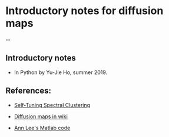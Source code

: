 # Introductory notes for diffusion maps
--

## Introductory notes

* In Python by Yu-Jie Ho, summer 2019.


## References:

* [Self-Tuning Spectral Clustering](http://www.vision.caltech.edu/lihi/Demos/SelfTuningClustering.html?fbclid=IwAR32Ab3AU7rdHkdMxYBSiM9RTVZ4R7sjAIhEBJGMjCTFYQuh4o_OrBIJnNo)

* [Diffusion maps in wiki](https://en.wikipedia.org/wiki/Diffusion_map)

* [Ann Lee's Matlab code](http://www.stat.cmu.edu/~annlee/software.htm?fbclid=IwAR2J8KHkhS_XpRae-V9UZr2dGmYZKKFBoz_-f-I8sMlxFt1J_O2NdmK1MQk)
